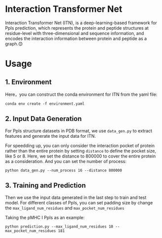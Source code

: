 # Interaction Transformer Net
Interaction Transformer Net (ITN), is a deep-learning-based framework for PpIs prediction, 
which represents the protein and peptide structures at residue-level with three-dimensional and sequence information, 
and encodes the interaction information between protein and peptide as a graph.:blush:

# Usage
## 1. Environment
Here，you can construct the conda environment for ITN from the yaml file:
```
conda env create -f environment.yaml
```
## 2. Input Data Generation
For PpIs structure datasets in PDB format, we use `data_gen.py` to extract features and generate the input data for ITN.

For speedding up, you can only consider the interaction pocket of protein rather than the entire protein by setting `distance`
to define the pocket size, like 5 or 8.
Here, we set the distance to 800000 to cover the entire protein as a consideration.
And you can set the number of process:
```
python data_gen.py --num_process 16 --distance 800000
```
## 3. Training and Prediction
Then we use the input data generated in the last step to train and test model.
For different classes of PpIs, you can set padding size by change the `max_ligand_num_residues` and `max_pocket_num_residues`

Taking the pMHC I PpIs as an example: 
```
python prediction.py --max_ligand_num_residues 10 --max_pocket_num_residues 181
```
